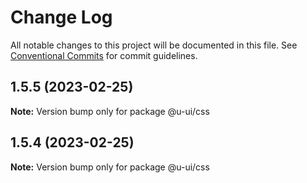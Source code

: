 # Change Log

All notable changes to this project will be documented in this file.
See [Conventional Commits](https://conventionalcommits.org) for commit guidelines.

## 1.5.5 (2023-02-25)

**Note:** Version bump only for package @u-ui/css

## 1.5.4 (2023-02-25)

**Note:** Version bump only for package @u-ui/css
